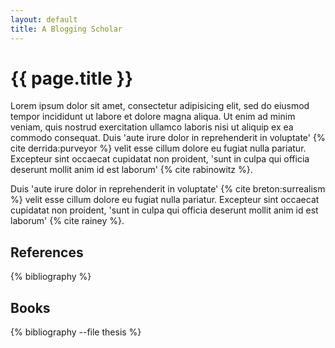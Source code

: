 ```yaml
---
layout: default
title: A Blogging Scholar
---
```


{{ page.title }}
================

Lorem ipsum dolor sit amet, consectetur adipisicing elit, sed do eiusmod tempor
incididunt ut labore et dolore magna aliqua. Ut enim ad minim veniam, quis
nostrud exercitation ullamco laboris nisi ut aliquip ex ea commodo consequat.
Duis 'aute irure dolor in reprehenderit in voluptate' {% cite derrida:purveyor %}
velit esse cillum dolore eu fugiat nulla pariatur. Excepteur sint occaecat
cupidatat non proident, 'sunt in culpa qui officia deserunt mollit anim id est
laborum' {% cite rabinowitz %}.

Duis 'aute irure dolor in reprehenderit in voluptate' {% cite breton:surrealism %}
velit esse cillum dolore eu fugiat nulla pariatur. Excepteur sint occaecat
cupidatat non proident, 'sunt in culpa qui officia deserunt mollit anim id est
laborum' {% cite rainey %}.

References
----------

{% bibliography %}

Books
-----------

{% bibliography --file thesis %}
